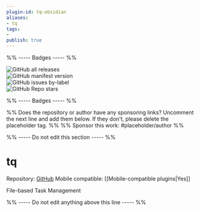 ```yaml
---
plugin-id: tq-obsidian
aliases:
- tq
tags: 
- 
publish: true
---
```


%% ----- Badges ----- %%

![GitHub all releases](https://img.shields.io/github/downloads/tgrosinger/tq-obsidian/total?color=573E7A&logo=github&style=for-the-badge)   
![GitHub manifest version](https://img.shields.io/github/manifest-json/v/tgrosinger/tq-obsidian?color=573E7A&logo=github&style=for-the-badge)   
![GitHub issues by-label](https://img.shields.io/github/issues/tgrosinger/tq-obsidian/help%20wanted?color=573E7A&logo=github&style=for-the-badge)   
![GitHub Repo stars](https://img.shields.io/github/stars/tgrosinger/tq-obsidian?color=573E7A&logo=github&style=for-the-badge)

%% ----- Badges ----- %%

%% Does the repository or author have any sponsoring links? Uncomment the next line and add them below. If they don't, please delete the placeholder tag. %%
%% Sponsor this work: #placeholder/author %%

%% ----- Do not edit this section ----- %%

# tq

Repository: [GitHub](https://github.com/tgrosinger/tq-obsidian)
Mobile compatible: [[Mobile-compatible plugins|Yes]]

File-based Task Management

%% ----- Do not edit anything above this line ----- %% 
